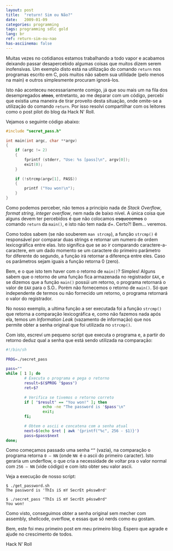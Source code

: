 ```yaml
---
layout: post
title:  "return! Sim ou Não?"
date:   2009-01-09
categories: programming
tags: programming sdlc gold
lang: br
ref: return-sim-ou-nao
has-asciinema: false
---
```


Muitas vezes no cotidianos estamos trabalhando a todo vapor e acabamos deixando passar desapercebido algumas coisas que muitos dizem serem inofensivas. Um exemplo disto está na utilização do comando `return` nos programas escrito em C, pois muitos não sabem sua utilidade (pelo menos na main) e outros simplesmente procuram ignorá-los.

Isto não aconteceu necessariamente comigo, já que sou mais um na fila dos desempregados <s>atoas</s>, entretanto, ao me deparar com um código, percebi que existia uma maneira de tirar proveito desta situação, onde omite-se a utilização do comando `return`. Por isso resolvi compartilhar com os leitores como o post pilot do blog da Hack N' Roll.

Vejamos o seguinte código abaixo:
```c
#include "secret_pass.h"
 
int main(int argc, char **argv)
{
    if (argc != 2)
    {
        fprintf (stderr, "Use: %s [pass]\n", argv[0]);
        exit(0);
    }
 
    if (!strcmp(argv[1], PASS))
    {
        printf ("You won!\n");
    }
}
```

Como podemos perceber, não temos a princípio nada de _Stack Overflow_, _format string_, _integer overflow_, nem nada de baixo nível. A única coisa que alguns devem ter percebidos é que não colocamos <s>esquecemos</s> o comando `return` da `main()`, e isto não tem nada d+. Certo?! Bem... veremos.

Como todos sabem (se não souberem `man strcmp`), a função `strcmp()` é responsável por comparar duas strings e retornar um numero de ordem lexicográfica entre elas. Isto significa que se ao ir comparando caractere-a-caractere, em um dado momento se um caractere do primeiro parâmetro for diferente do segundo, a função irá retornar a diferença entre eles. Caso os parâmetros sejam iguais a função retorna 0 (zero).

Bem, e o que isto tem haver com o retorno de `main()`? Simples! Alguns sabem que o retorno de uma função fica armazenada no registrador `EAX`, e se dizemos que a função `main()` possúi um retorno, o programa retornará o valor de `EAX` para o S.O.. Porém não fornecemos o retorno de `main()`. Só que independente de termos ou não fornecido um retorno, o programa retornará o valor do registrador.

No nosso exemplo, a ultima função a ser executada foi a função `strcmp()` que retorna a comparação lexicográfica e, como não fazemos nada após ela, temos um _Information Leak_ (vazamento de informação) que nos permite obter a senha original que foi utilizada no `strcmp()`.

Com isto, escreví um pequeno script que executa o programa e, a partir do retorno deduz qual a senha que está sendo utilizada na comparação:
```sh
#!/bin/sh
 
PROG=./secret_pass
 
pass=""
while [ 1 ]; do
        # Executa o programa e pega o retorno
        result=$($PROG "$pass")
        ret=$?
 
        # Verifica se tivemos o retorno correto
        if [ "$result" == "You won!" ]; then
                echo -ne "The password is '$pass'\n"
                exit;
        fi;
 
        # Obtem o ascii e concatena com a senha atual
        next=$(echo $ret | awk '{printf("%c", 256 - $1)}')
        pass=$pass$next
done;
```
Como começamos passado uma senha `“”` (vazia), na comparação o programa retorna `0 – NN` (onde `NN `é o ascii do primeiro caracter). Isto geraria um underflow, o que cria a necessidade de voltar pra o valor normal com `256 – NN` (vide código) e com isto obter seu valor ascii.

Veja a execução de nosso script:
```
$ ./get_password.sh
The password is 'ThIs iS mY SecrEt p4ssw0rd'

$ ./secret_pass "ThIs iS mY SecrEt p4ssw0rd"
You won!
```
Como visto, conseguimos obter a senha original sem mecher com assembly, shellcode, overflow, e essas que só nerds como eu gostam.

Bem, este foi meu primeiro post em meu primeiro blog. Espero que agrade e ajude no crescimento de todos.

Hack N' Roll